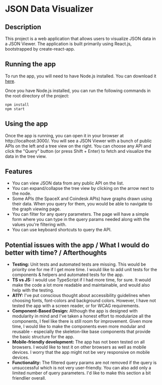 # JSON Data Visualizer

## Description

This project is a web application that allows users to visualize JSON data in a
JSON Viewer. The application is built primarily using React.js, bootstrapped by
create-react-app.

## Running the app

To run the app, you will need to have Node.js installed. You can download it
[here](https://nodejs.org/en/download/).

Once you have Node.js installed, you can run the following commands in the root
directory of the project:

```
npm install
npm start
```

## Using the app

Once the app is running, you can open it in your browser at
http://localhost:3000/. You will see a JSON Viewer with a bunch of public APIs
on the left and a tree view on the right. You can choose any API and click the
"Query" button (or press Shift + Enter) to fetch and visualize the data in the
tree view.

## Features

- You can view JSON data from any public API on the list.
- You can expand/collapse the tree view by clicking on the arrow next to the
  node.
- Some APIs (the SpaceX and Coindesk APIs) have graphs drawn using their data.
  When you query for them, you would be able to navigate to the graph viewing
  page.
- You can filter for any query parameters. The page will have a simple form
  where you can type in the query params needed along with the values you're
  filtering with.
- You can use keyboard shortcuts to query the API.

## Potential issues with the app / What I would do better with time? / Afterthoughts

- **Testing:** Unit tests and automated tests are missing. This would be priority one for me
  if I get more time. I would like to add unit tests for the components &
  helpers and automated tests for the app.
- **TS vs JS:** I would use TypeScript if I had more time, for sure. It would make the code a
  lot more readable and maintainable, and would also help with the testing.
- **A11Y:** I've put conscious thought about accessibility guidelines when choosing fonts,
  font-colors and background colors. However, I have not tested the app with a
  screen reader, or for WCAG requirements.
- **Component-Based Design:** Although the app is designed with modularity in mind and I've taken a honest
  effort to modularize all the components, I feel like there is still room for
  improvement. Given more time, I would like to make the components even more
  modular and reusable - especially the skeleton-like base components that
  provide the basic structure for the app.
- **Mobile-friendly development:** The app has not been tested on all browsers. I would like to test it on other
  browsers as well as mobile devices. I worry that the app might not be very
  responsive on mobile devices.
- **Functionality:** The filtered query params are not removed if the query is unsuccessful which
  is not very user-friendly. You can also add only a limited number of query
  parameters. I'd like to make this section a bit friendlier overall.
